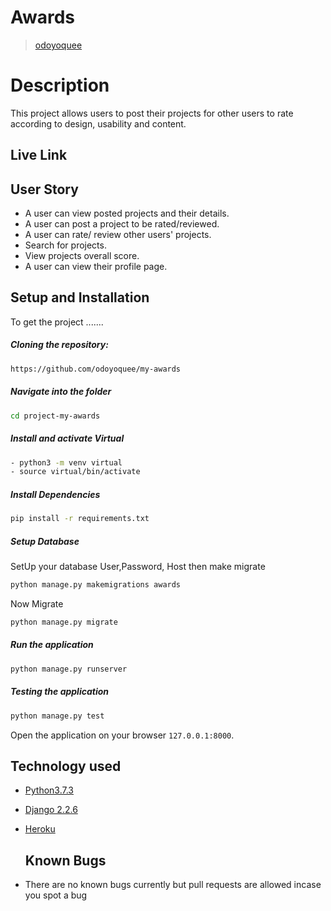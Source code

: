 # Awards

>[odoyoquee](https://github.com/odoyoquee) 

# Description 

This project allows users to post their projects for other users to rate according to design, usability and content.

## Live Link

## User Story  
  
* A user can view posted projects and their details. 
* A user can post a project to be rated/reviewed. 
* A user can rate/ review other users' projects. 
* Search for projects. 
* View projects overall score. 
* A user can view their profile page.

## Setup and Installation  
To get the project .......  

##### Cloning the repository:  
 ```bash 
 https://github.com/odoyoquee/my-awards
```
##### Navigate into the folder
 ```bash 
cd project-my-awards
```
##### Install and activate Virtual  
 ```bash 
- python3 -m venv virtual
- source virtual/bin/activate  
```  
##### Install Dependencies  
 ```bash 
 pip install -r requirements.txt 
```
##### Setup Database  
SetUp your database User,Password, Host then make migrate  
 ```bash 
python manage.py makemigrations awards
 ``` 
  Now Migrate  
 ```bash 
 python manage.py migrate 
```
##### Run the application  
 ```bash 
 python manage.py runserver 
``` 
##### Testing the application  
 ```bash 
 python manage.py test 
```
Open the application on your browser `127.0.0.1:8000`.  

## Technology used  
  
* [Python3.7.3](https://www.python.org/)  
* [Django 2.2.6](https://docs.djangoproject.com/en/2.2/) 
* [Heroku](https://heroku.com)  

  ## Known Bugs  
* There are no known bugs currently but pull requests are allowed incase you spot a bug 
  

